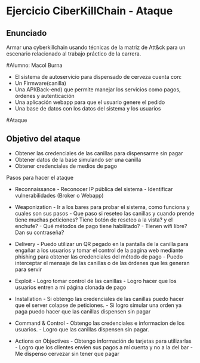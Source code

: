 # Ejercicio CiberKillChain - Ataque

## Enunciado

Armar una cyberkillchain usando técnicas de la matriz de Att&ck para un escenario relacionado al trabajo práctico de la carrera.

#Alumno: Macol Burna

 * El sistema de autoservicio para dispensado de cerveza cuenta con:
 * Un Firmware(canilla)
 * Una API(Back-end) que permite manejar los servicios como pagos, órdenes y autenticación
 * Una aplicación webapp para que el usuario genere el pedido
 * Una base de datos con los datos del sistema y los usuarios

#Ataque 

## Objetivo del ataque

 * Obtener las credenciales de las canillas para dispensarme sin pagar
 * Obtener datos de la base simulando ser una canilla
 * Obtener credenciales de medios de pago
       
Pasos para hacer el ataque

 * Reconnaissance
       - Reconocer IP pública del sistema
       - Identificar vulnerabilidades (Broker o Webapp)

 * Weaponization
       - Ir a los bares para probar el sistema, como funciona y cuales son sus pasos
       - Que paso si reseteo las canillas y cuando prende tiene muchas peticiones? Tiene botón de reseteo a la vista? y el enchufe?
       - Qué métodos de pago tiene habilitado?
       - Tienen wifi libre? Dan su contraseña?

* Delivery
       - Puedo utilizar un QR pegado en la pantalla de la canilla para engañar a los usuarios y tomar el control de la pagina web mediante phishing para obtener las credenciales del método de pago
       - Puedo interceptar el mensaje de las canillas o de las órdenes que les generan para servir

* Exploit
         - Logro tomar control de las canillas
         - Logro hacer que los usuarios entren a mi página clonada de pago

* Installation
         - Si obtengo las credenciales de las canillas puedo hacer que el server colapse de peticiones.
         - Si logro simular una orden ya paga puedo hacer que las canillas dispensen sin pagar

* Command & Control
       - Obtengo las credenciales e informacion de los usuarios.
       - Logro que las canillas dispensen sin pagar.
  
* Actions on Objectives
          - Obtengo información de tarjetas para utilizarlas
          - Logro que los clientes envíen sus pagos a mí cuenta y no a la del bar
          - Me dispenso cervezar sin tener que pagar


